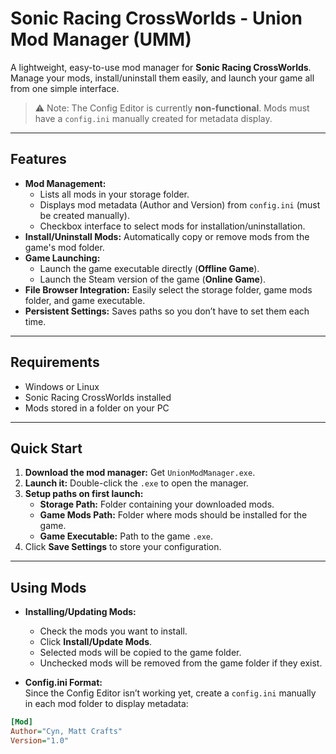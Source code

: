 # Sonic Racing CrossWorlds - Union Mod Manager (UMM)

A lightweight, easy-to-use mod manager for **Sonic Racing CrossWorlds**. Manage your mods, install/uninstall them easily, and launch your game all from one simple interface.

> ⚠ Note: The Config Editor is currently **non-functional**. Mods must have a `config.ini` manually created for metadata display.

---

## Features

- **Mod Management:**  
  - Lists all mods in your storage folder.  
  - Displays mod metadata (Author and Version) from `config.ini` (must be created manually).  
  - Checkbox interface to select mods for installation/uninstallation.  
- **Install/Uninstall Mods:** Automatically copy or remove mods from the game's mod folder.  
- **Game Launching:**  
  - Launch the game executable directly (**Offline Game**).  
  - Launch the Steam version of the game (**Online Game**).  
- **File Browser Integration:** Easily select the storage folder, game mods folder, and game executable.  
- **Persistent Settings:** Saves paths so you don’t have to set them each time.

---

## Requirements

- Windows or Linux
- Sonic Racing CrossWorlds installed  
- Mods stored in a folder on your PC  

---

## Quick Start

1. **Download the mod manager:** Get `UnionModManager.exe`.  
2. **Launch it:** Double-click the `.exe` to open the manager.  
3. **Setup paths on first launch:**  
   - **Storage Path:** Folder containing your downloaded mods.  
   - **Game Mods Path:** Folder where mods should be installed for the game.  
   - **Game Executable:** Path to the game `.exe`.  
4. Click **Save Settings** to store your configuration.  

---

## Using Mods

- **Installing/Updating Mods:**  
  - Check the mods you want to install.  
  - Click **Install/Update Mods**.  
  - Selected mods will be copied to the game folder.  
  - Unchecked mods will be removed from the game folder if they exist.

- **Config.ini Format:**  
  Since the Config Editor isn’t working yet, create a `config.ini` manually in each mod folder to display metadata:

```ini
[Mod]
Author="Cyn, Matt Crafts"
Version="1.0"
